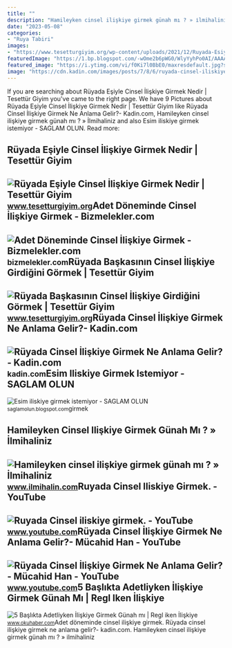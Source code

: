 ```yaml
---
title: ""
description: "Hamileyken cinsel ilişkiye girmek günah mı ? » i̇lmihaliniz"
date: "2023-05-08"
categories:
- "Ruya Tabiri"
images:
- "https://www.tesetturgiyim.org/wp-content/uploads/2021/12/Ruyada-Esiyle-Cinsel-Iliskiye-Girmek-Nedir-390x220.jpg"
featuredImage: "https://1.bp.blogspot.com/-wOme2b6pWG0/WlyYyhPo0AI/AAAAAAAAGBk/az32JDVgt5E2ULLxmGDbxz55K85Ebk5ygCLcBGAs/w1200-h630-p-k-no-nu/EYer_bir_erkek_eYiyle_cinsel_iliYkiye_girmek_istemiyorsa_ne_yapmak_gerekir_1.jpg"
featured_image: "https://i.ytimg.com/vi/f0Ki7l0BbE0/maxresdefault.jpg?sqp=-oaymwEmCIAKENAF8quKqQMa8AEB-AHUBoAC4AOKAgwIABABGBMgTyh_MA8=&amp;rs=AOn4CLB5ZM8j4ktwbBJGt3Ucn8_GlgZ5Gg"
image: "https://cdn.kadin.com/images/posts/7/8/6/ruyada-cinsel-iliskiye-girmek-ne-anlama-gelir-1561554225.jpg"
---
```


If you are searching about Rüyada Eşiyle Cinsel İlişkiye Girmek Nedir | Tesettür Giyim you've came to the right page. We have 9 Pictures about Rüyada Eşiyle Cinsel İlişkiye Girmek Nedir | Tesettür Giyim like Rüyada Cinsel İlişkiye Girmek Ne Anlama Gelir?- Kadin.com, Hamileyken cinsel ilişkiye girmek günah mı ? » İlmihaliniz and also Esim iliskiye girmek istemiyor - SAGLAM OLUN. Read more:

Rüyada Eşiyle Cinsel İlişkiye Girmek Nedir | Tesettür Giyim
-----------------------------------------------------------

 ![Rüyada Eşiyle Cinsel İlişkiye Girmek Nedir | Tesettür Giyim](https://www.tesetturgiyim.org/wp-content/uploads/2021/12/Ruyada-Esiyle-Cinsel-Iliskiye-Girmek-Nedir-390x220.jpg) <small>www.tesetturgiyim.org</small>Adet Döneminde Cinsel İlişkiye Girmek - Bizmelekler.com
-------------------------------------------------------

 ![Adet Döneminde Cinsel İlişkiye Girmek - Bizmelekler.com](https://bizmelekler.com/wp-content/uploads/Adet-Doneminde-Cinsel-Iliskiye-Girmek.jpg) <small>bizmelekler.com</small>Rüyada Başkasının Cinsel İlişkiye Girdiğini Görmek | Tesettür Giyim
-------------------------------------------------------------------

 ![Rüyada Başkasının Cinsel İlişkiye Girdiğini Görmek | Tesettür Giyim](https://www.tesetturgiyim.org/wp-content/uploads/2021/12/Ruyada-Baskasinin-Cinsel-Iliskiye-Girdigini-Gormek.jpg) <small>www.tesetturgiyim.org</small>Rüyada Cinsel İlişkiye Girmek Ne Anlama Gelir?- Kadin.com
---------------------------------------------------------

 ![Rüyada Cinsel İlişkiye Girmek Ne Anlama Gelir?- Kadin.com](https://cdn.kadin.com/images/posts/7/8/6/ruyada-cinsel-iliskiye-girmek-ne-anlama-gelir-1561554225.jpg) <small>kadin.com</small>Esim Iliskiye Girmek Istemiyor - SAGLAM OLUN
--------------------------------------------

 ![Esim iliskiye girmek istemiyor - SAGLAM OLUN](https://1.bp.blogspot.com/-wOme2b6pWG0/WlyYyhPo0AI/AAAAAAAAGBk/az32JDVgt5E2ULLxmGDbxz55K85Ebk5ygCLcBGAs/w1200-h630-p-k-no-nu/EYer_bir_erkek_eYiyle_cinsel_iliYkiye_girmek_istemiyorsa_ne_yapmak_gerekir_1.jpg) <small>saglamolun.blogspot.com</small>girmek

Hamileyken Cinsel Ilişkiye Girmek Günah Mı ? » İlmihaliniz
----------------------------------------------------------

 ![Hamileyken cinsel ilişkiye girmek günah mı ? » İlmihaliniz](https://www.ilmihalin.com/wp-content/uploads/2020/12/hamileyken-cinsel-iliskiye-girmek-gunah-mi-800x445.jpg) <small>www.ilmihalin.com</small>Ruyada Cinsel Iliskiye Girmek. - YouTube
----------------------------------------

 ![Ruyada Cinsel iliskiye girmek. - YouTube](https://i.ytimg.com/vi/f0Ki7l0BbE0/maxresdefault.jpg?sqp=-oaymwEmCIAKENAF8quKqQMa8AEB-AHUBoAC4AOKAgwIABABGBMgTyh_MA8=&rs=AOn4CLB5ZM8j4ktwbBJGt3Ucn8_GlgZ5Gg) <small>www.youtube.com</small>Rüyada Cinsel İlişkiye Girmek Ne Anlama Gelir?- Mücahid Han - YouTube
---------------------------------------------------------------------

 ![Rüyada Cinsel İlişkiye Girmek Ne Anlama Gelir?- Mücahid Han - YouTube](https://i.ytimg.com/vi/pknVF7Q-C_w/maxresdefault.jpg) <small>www.youtube.com</small>5 Başlıkta Adetliyken İlişkiye Girmek Günah Mı | Regl Iken İlişkiye
-------------------------------------------------------------------

 ![5 Başlıkta Adetliyken İlişkiye Girmek Günah mı | Regl iken İlişkiye](https://www.okuhaber.com/wp-content/uploads/2022/05/adetliyken-iliskiye-girmek-regl-iken-iliskiye-girmek-4.jpg) <small>www.okuhaber.com</small>Adet döneminde cinsel i̇lişkiye girmek. Rüyada cinsel i̇lişkiye girmek ne anlama gelir?- kadin.com. Hamileyken cinsel ilişkiye girmek günah mı ? » i̇lmihaliniz
